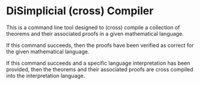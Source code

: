 # DiSimplicial (cross) Compiler

This is a command line tool designed to (cross) compile a collection of 
theorems and their associated proofs in a given mathematical language.

If this command succeeds, then the proofs have been verified as correct 
for the given mathematical language.

If this command succeeds and a specific language interpretation has 
been provided, then the theorems and their associated proofs are cross 
compiled into the interpretation language.
